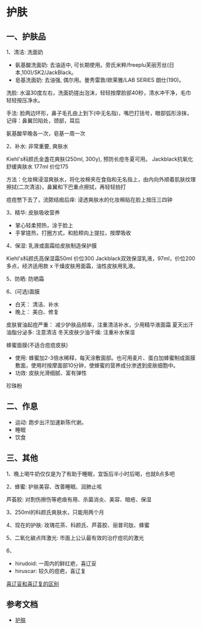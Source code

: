 <!-- 2017/12/13 -->

# 护肤

## 一、护肤品

1、清洁: 洗面奶

- 氨基酸洗面奶: 去油适中, 可长期使用。旁氏米粹/freeplu芙丽芳丝(日本,100)/SK2/JackBlack。
- 皂基洗面奶: 去油强, 偶尔用。曼秀雷敦/欧莱雅/LAB SERIES 朗仕(190)。

洗脸: 水温30度左右，洗面奶搓出泡沫，轻轻按摩脸部40秒，清水冲干净，毛巾轻轻按压净水。

手法: 脸两边环形，鼻子毛孔由上到下(中无名指)，嘴巴打括号，眼部弧形涂抹，
  记得：鼻翼凹陷处，颈部，耳后

氨基酸早晚各一次，皂基一周一次 

2、补水: 非常重要, 爽肤水

Kiehl's科颜氏金盏花爽肤(250ml, 300y), 预防长痘冬夏可用。
Jackblack抗氧化舒缓爽肤水 177ml 价位175

方法：化妆棉浸湿爽肤水，将化妆棉夹在食指和无名指上，由内向外顺着肌肤纹理擦拭(二次清洁)，鼻翼和下巴重点擦拭，再轻轻拍打

痘痘憋下去了，流脓结痂后痒: 浸透爽肤水的化妆棉贴在脸上按压三四钟

3、精华: 皮肤吸收营养

- 掌心轻柔预热，涂于脸上
- 手掌搓热，打圈方式，和脸颊向上提拉，按摩吸收

4、保湿: 乳液或面霜给皮肤制造保护膜

Kiehl's科颜氏高保湿霜50ml 价位300
Jackblack双效保湿乳液，97ml，价位200多点，经济适用款
x
干燥皮肤用面霜，油性皮肤用乳液。

5、防晒: 防晒霜

6、(可选)面膜

- 白天： 清洁、补水
- 晚上： 美白、修复

皮肤冒油起痘严重： 减少护肤品频率，注重清洁补水，少用精华液面霜
夏天出汗油脂分泌多: 注意清洁
冬天皮肤少油干燥: 注重补水保湿

蜂蜜面膜(不适合痘痘皮肤)

- 使用: 蜂蜜加2-3倍水稀释，每天涂敷面部。也可用麦片、蛋白加蜂蜜制成面膜敷面，使用时按摩面部10分钟，使蜂蜜的营养成分渗透到皮肤细胞中。
- 功效: 皮肤光滑细腻、富有弹性

珍珠粉

## 二、作息

- 运动: 跑步出汗加速新陈代谢。
- 睡眠
- 饮食

## 三、其他

1、晚上喝牛奶仅仅是为了有助于睡眠，宜饭后半小时后喝，也就8点多吧

2、蜂蜜: 护肤美容、改善睡眠、润肺止咳

芦荟胶: 对割伤擦伤等疤痕有用、杀菌消炎、美容、暗疮、保湿

3、250ml的科颜氏爽肤水，只能用两个月

4、现在的护肤: 玫瑰花茶、科颜氏、芦荟胶、丽普司肽、蜂蜜

5、二氧化碳点阵激光: 市面上公认最有效的治疗痘坑的激光

6、

- hirudoid: 一周内的鲜红疤，喜辽妥
- hiruscar: 较久的痘疤，喜辽复

[喜辽妥和喜辽复的区别](http://blog.sina.com.cn/s/blog_648c26220102vne4.html)

## 参考文档

- [护肤](https://www.zhihu.com/question/22239539)
